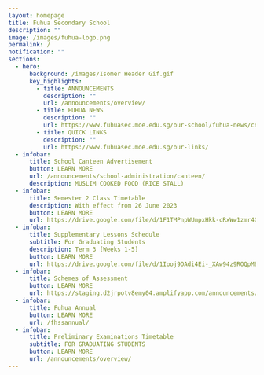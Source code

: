 ```yaml
---
layout: homepage
title: Fuhua Secondary School
description: ""
image: /images/fuhua-logo.png
permalink: /
notification: ""
sections:
  - hero:
      background: /images/Isomer Header Gif.gif
      key_highlights:
        - title: ANNOUNCEMENTS
          description: ""
          url: /announcements/overview/
        - title: FUHUA NEWS
          description: ""
          url: https://www.fuhuasec.moe.edu.sg/our-school/fuhua-news/cny23/
        - title: QUICK LINKS
          description: ""
          url: https://www.fuhuasec.moe.edu.sg/our-links/
  - infobar:
      title: School Canteen Advertisement
      button: LEARN MORE
      url: /announcements/school-administration/canteen/
      description: MUSLIM COOKED FOOD (RICE STALL)
  - infobar:
      title: Semester 2 Class Timetable
      description: With effect from 26 June 2023
      button: LEARN MORE
      url: https://drive.google.com/file/d/1F1TMPnpWUmpxHkk-cRxWw1zmr4G-ncUN/view?usp=sharing
  - infobar:
      title: Supplementary Lessons Schedule
      subtitle: For Graduating Students
      description: Term 3 [Weeks 1-5]
      button: LEARN MORE
      url: https://drive.google.com/file/d/1Iooj9OAdi4Ei-_XAw94z9ROQpMEnj_Uh/view?usp=sharing
  - infobar:
      title: Schemes of Assessment
      button: LEARN MORE
      url: https://staging.d2jrpotv8emy04.amplifyapp.com/announcements/2023-scheme-of-assessments/
  - infobar:
      title: Fuhua Annual
      button: LEARN MORE
      url: /fhssannual/
  - infobar:
      title: Preliminary Examinations Timetable
      subtitle: FOR GRADUATING STUDENTS
      button: LEARN MORE
      url: /announcements/overview/
---
```

